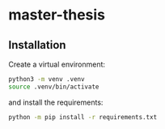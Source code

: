 # master-thesis



## Installation

Create a virtual environment:
```bash
python3 -m venv .venv
source .venv/bin/activate
```

and install the requirements:
```bash
python -m pip install -r requirements.txt
```
